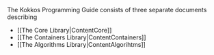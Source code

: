 The Kokkos Programming Guide consists of three separate documents describing

* [[The Core Library|ContentCore]]
* [[The Containers Library|ContentContainers]]
* [[The Algorithms Library|ContentAlgorihtms]]

